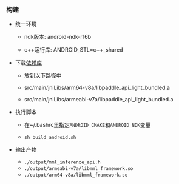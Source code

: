 ### 构建

- 统一环境

  - ndk版本: android-ndk-r16b

  - c++运行库: ANDROID_STL=c++_shared

- 下载[依赖库](https://gitee.com/paddlepaddle/LiteKit/tree/main/Android/MMLCoreNativeDepencency/paddle_api_light_bundled/0.0.9)

  - 放到以下路径中

  - src/main/jniLibs/arm64-v8a/libpaddle_api_light_bundled.a

  - src/main/jniLibs/armeabi-v7a/libpaddle_api_light_bundled.a

- 执行脚本

  - 在~/.bashrc里指定`ANDROID_CMAKE`和`ANDROID_NDK`变量

  - `sh build_android.sh`

- 输出产物

  - `./output/mml_inference_api.h`
  - `./output/armeabi-v7a/libmml_framework.so`
  - `./output/arm64-v8a/libmml_framework.so`
